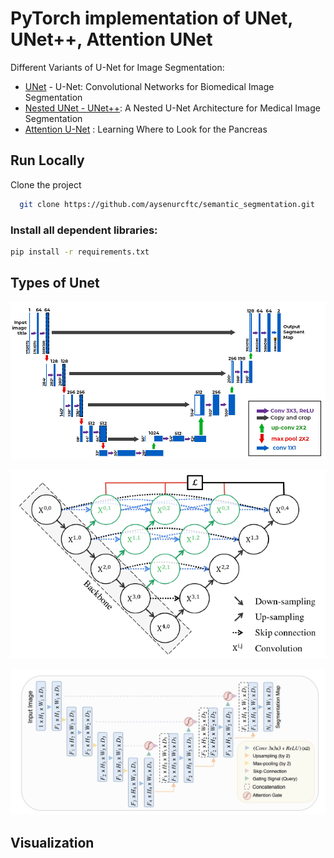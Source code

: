 
# PyTorch implementation of UNet, UNet++, Attention UNet


Different Variants of U-Net for Image Segmentation:

* [UNet](https://arxiv.org/pdf/1505.04597) - U-Net: Convolutional Networks for Biomedical Image Segmentation
* [Nested UNet - UNet++](https://arxiv.org/pdf/1807.10165): A Nested U-Net Architecture for Medical Image Segmentation
* [Attention U-Net](https://arxiv.org/pdf/1804.03999) : Learning Where to Look for the Pancreas



## Run Locally

Clone the project

```bash
  git clone https://github.com/aysenurcftc/semantic_segmentation.git
```




### Install all dependent libraries:

```bash
pip install -r requirements.txt
```




## Types of Unet

![unet](https://github.com/aysenurcftc/semantic_segmentation/blob/main/model_img/unet.jpg)

![nestedunet](https://github.com/aysenurcftc/semantic_segmentation/blob/main/model_img/nestedunet.png)

![attentiounet](https://github.com/aysenurcftc/semantic_segmentation/blob/main/model_img/attentionunet.jpg)


## Visualization

